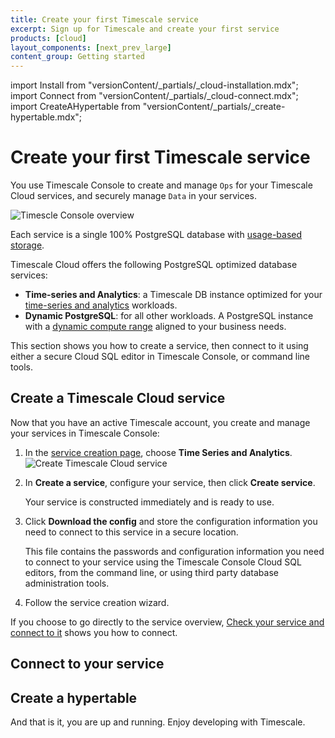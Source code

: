 ```yaml
---
title: Create your first Timescale service
excerpt: Sign up for Timescale and create your first service
products: [cloud]
layout_components: [next_prev_large]
content_group: Getting started
---
```


import Install from "versionContent/_partials/_cloud-installation.mdx";
import Connect from "versionContent/_partials/_cloud-connect.mdx";
import CreateAHypertable from "versionContent/_partials/_create-hypertable.mdx";

# Create your first Timescale service

You use Timescale Console to create and manage `Ops` for your Timescale Cloud services, and securely manage 
`Data` in your services. 

![Timescle Console overview](https://assets.timescale.com/docs/images/console-overview.png)

Each service is a single 100% PostgreSQL database with [usage-based storage][how-plans-work].

Timescale Cloud offers the following PostgreSQL optimized database services:

- **Time-series and Analytics**: a Timescale DB instance optimized for your 
    [time-series and analytics][what-is-time-series] workloads.
- **Dynamic PostgreSQL**: for all other workloads. A PostgreSQL instance with a 
    [dynamic compute range][what-is-dynamic-postgres] aligned to your business needs.

This section shows you how to create a service, then connect to it using either a secure Cloud SQL 
editor in Timescale Console, or command line tools.

<Install />

## Create a Timescale Cloud service

<Procedure>

Now that you have an active Timescale account, you create and manage your services in Timescale Console:

1. In the [service creation page][create-service], choose **Time Series and Analytics**.
   ![Create Timescale Cloud service](https://assets.timescale.com/docs/images/console-create-service.png)

1. In **Create a service**, configure your service, then click **Create service**.

   Your service is constructed immediately and is ready to use.

1. Click **Download the config** and store the configuration information you need to connect to this service in a 
   secure location. 

   This file contains the passwords and configuration information you need to connect to your service using the
   Timescale Console Cloud SQL editors, from the command line, or using third party database administration tools.

1. Follow the service creation wizard.   

If you choose to go directly to the service overview, [Check your service and connect to it][connect-to-your-service] 
shows you how to connect.

</Procedure> 

## Connect to your service

<Connect />

## Create a hypertable

<CreateAHypertable />

And that is it, you are up and running. Enjoy developing with Timescale.

[tsc-portal]: https://console.cloud.timescale.com/
[services-how-to]: /use-timescale/:currentVersion:/services/
[install-psql]: /use-timescale/:currentVersion:/integrations/query-admin/psql/
[connect-to-your-service]: /getting-started/:currentVersion:/services/#connect-to-your-service
[create-service]: https://console.cloud.timescale.com/dashboard/create_services
[what-is-time-series]: https://www.timescale.com/blog/what-is-a-time-series-database/#what-is-a-time-series-database
[what-is-dynamic-postgres]: https://www.timescale.com/dynamic-postgresql
[how-plans-work]: /about/:currentVersion:/pricing-and-account-management/#how-plans-work
